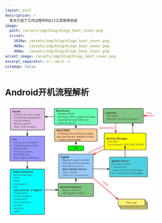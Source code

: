 ```yaml
---
layout: post
description: > 
  本文介绍了工作过程中的Git工具使用总结
image: 
  path: /assets/img/blog/blogs_boot_cover.png
  srcset: 
    1920w: /assets/img/blog/blogs_boot_cover.png
    960w:  /assets/img/blog/blogs_boot_cover.png
    480w:  /assets/img/blog/blogs_boot_cover.png
accent_image: /assets/img/blog/blogs_boot_cover.png
excerpt_separator: <!--more-->
sitemap: false
---
```

# Android开机流程解析

![boot](/assets/img/blog/blogs_android_boot.webp)

## 